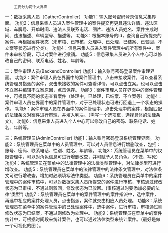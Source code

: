 		主要分为两个大界面
一：数据采集人员（GatherController）
	功能1：输入账号密码登录信息采集界面。
	功能2：信息采集人员进入案件管理中的案件提交再更具违法详情、违法区域、车牌号、开单时间、违法人员联系电话、图片、违法人员姓名、案件生成时间、违法描述、车辆型号、描述等。
	功能3：根据本账号的Id，查询自己所提交的案件。再根据案件状态（未审核、已审核、处理中、已处理、已结案、已驳回、不立案等状态进行分类）。
	功能4：信息采集人员进入案件管理中的所有案件中，案件未审核阶段，可以对案件进行撤销。
	功能5：信息采集人员进入个人中心可以修改自己的密码、联系电话、姓名、年龄等。

二：案件审理人员(BackendController)
	功能1：输入账号密码登录案件审理界面。
	功能2：案件审理人员在界面中的案件管理中，点击未接收案件，可以查看系统管理员指派的案件，双击未接收的案件可查看详情，可以点击立案。也可以点击不立案并编辑不立案原因，点击保存。
	功能3：案件审理人员在界面中的案件管理中，可根具不同的状态查看案件（处理中，已处理，已结案、不立案等）
	功能4：案件审理人员在界面中的案件管理中，对于已处理状态可进行回退上一个状态的操作。
	功能5：案件审理人员在界面中的案件管理中，点击处理中的案件，根据匹配的法律条文对案件进行审理，并填入判决。（需写一个选项框，选择具体的法律条文）。
	功能6：信息采集人员进入个人中心可以修改自己的密码、联系电话、姓名、年龄等。

三：系统管理员(AdminController)
	功能1：输入账号密码登录系统管理界面。
	功能2：系统管理员在菜单中的人员管理中，可以对人员信息进行增删改查，包括：账号、密码、联系电话、性别、姓名、年龄等。
	功能3：系统管理员在菜单中的权限管理中，可以对角色信息可进行增删改查，并可赋予人员角色。（不做，写死）
	功能4：系统管理员在菜单中的法律管理中的法律类型管理中，对法律类型可进行增改查。
	功能5：系统管理员在菜单中的法律管理中的法律条文管理中，对法律条文可进行增改查，增加时必须填写法律类型。
	功能6：系统管理员在菜单中的案件管理中的案件审核中，可以对数据采集人员所提交的案件进行审核，审核通过修改状态为已审核，不通过则驳回，修改状态为已驳回。(审核通过时要添加必要的法律“类型”)
	功能7：系统管理员在菜单中的案件管理中的案件指派中，选中案件，再选中相应的案件处理人员，点击指派，案件就交由相应人员处理。
	功能8：系统管理员在菜单中的案件管理中的已处理案件中，选中案件，进行审核，审核通过则修改状态为已结案，不通过则修改为处理中。
	功能9：系统管理员在菜单中的案件统计中，可根据时间段来统计案件，也可以通过法律类型来统计案件。（最好是做一个可视化的图 ）。

